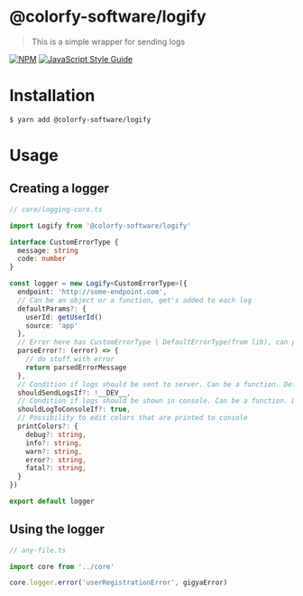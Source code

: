 # @colorfy-software/logify

> This is a simple wrapper for sending logs

[![NPM](https://img.shields.io/npm/v/@colorfy-software/logify.svg)](https://www.npmjs.com/package/@colorfy-software/logify) [![JavaScript Style Guide](https://img.shields.io/badge/code_style-standard-brightgreen.svg)](https://standardjs.com)

# Installation

    $ yarn add @colorfy-software/logify

# Usage

## Creating a logger

```typescript
// core/logging-core.ts

import Logify from '@colorfy-software/logify'

interface CustomErrorType {
  message: string
  code: number
}

const logger = new Logify<CustomErrorType>({
  endpoint: 'http://some-endpoint.com',
  // Can be an object or a function, get's added to each log
  defaultParams?: {
    userId: getUserId()
    source: 'app'
  },
  // Error here has CustomErrorType | DefaultErrorType(from lib), can parse error to be something useful
  parseError?: (error) => {
    // do stuff with error
    return parsedErrorMessage
  },
  // Condition if logs should be sent to server. Can be a function. Defaults to true
  shouldSendLogsIf?: !__DEV__,
  // Condition if logs should be shown in console. Can be a function. Defaults to true
  shouldLogToConsoleIf?: true,
  // Possibility to edit colors that are printed to console
  printColors?: {
    debug?: string,
    info?: string,
    warn?: string,
    error?: string,
    fatal?: string,
  }
})

export default logger
```

## Using the logger

```typescript
// any-file.ts

import core from '../core'

core.logger.error('userRegistrationError', gigyaError)
```
